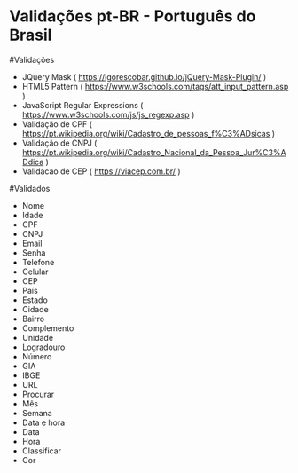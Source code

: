 # Validações pt-BR - Português do Brasil

#Validações
* JQuery Mask ( https://igorescobar.github.io/jQuery-Mask-Plugin/ )
* HTML5 Pattern ( https://www.w3schools.com/tags/att_input_pattern.asp )
* JavaScript Regular Expressions ( https://www.w3schools.com/js/js_regexp.asp )
* Validação de CPF ( https://pt.wikipedia.org/wiki/Cadastro_de_pessoas_f%C3%ADsicas )
* Validação de CNPJ ( https://pt.wikipedia.org/wiki/Cadastro_Nacional_da_Pessoa_Jur%C3%ADdica )
* Validacao de CEP ( https://viacep.com.br/ )

#Validados
* Nome
* Idade
* CPF
* CNPJ
* Email
* Senha
* Telefone
* Celular
* CEP
* País
* Estado
* Cidade
* Bairro
* Complemento
* Unidade
* Logradouro
* Número
* GIA
* IBGE
* URL
* Procurar
* Mês
* Semana
* Data e hora
* Data
* Hora
* Classificar
* Cor
